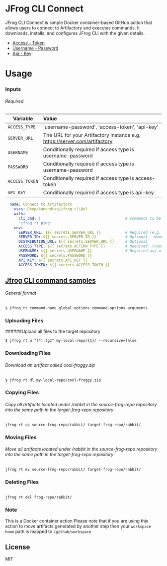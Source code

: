 # JFrog CLI Connect

JFrog CLI Connect is simple Docker container-based GitHub action that allows users to connect to Artifactory and executes commands.
It downloads, installs, and configures JFrog CLI with the given details.

  - [Access - Token](https://www.jfrog.com/confluence/display/JFROG/Access+Tokens)
  - [Username - Password](https://www.jfrog.com/confluence/display/JFROG/User+Profile/#UserProfile-password)
  - [Api - Key](https://www.jfrog.com/confluence/display/JFROG/User+Profile/#UserProfile-APIKey)
 
 

# Usage
### Inputs
###### Required 

| Variable   | Value      |
| ------------- |:-------------|
| `ACCESS_TYPE`       | 'username-password', 'access-token', 'api-key'|
| `SERVER_URL`        | The URL for your Artifactory instance e.g. https://server.com/artifactory     |
| `USERNAME`        | Conditionally required if access type is username-password    |
| `PASSWORD`        |  Conditionally required if access type is username-password |
| `ACCESS_TOKEN`        |  Conditionally required if access type is access-token   |
| `API_KEY`        | Conditionally required if access type is api-key   |
                                                       

  ```yaml
    name: Connect to Artifactory
      uses: Deepakanandrao/jfrog-cli@v1
      with:
        cli_cmd: |                                      # commands to be excuted
        'jfrog rt ping'
      env:  
        SERVER_URL: ${{ secrets.SERVER_URL }}           # Required (e.g. https://jfrogy.com/artifactory)
        SERVER_ID: ${{ secrets.SERVER_ID }}             # Optional - Name to be recognized server with
        DISTRIBUTION_URL: ${{ secrets.SERVER_URL }}     # Optional
        ACCESS_TYPE: ${{ secrets.ACTION_TYPE }}         # Required  (username-password, access-token, api-key)
        USERNAME: ${{ secrets.USERNAME }}               # Required any of one of the following
        PASSWORD: ${{ secrets.PASSWORD }}
        API_KEY: ${{ secrets.API_KEY }}
        ACCESS_TOKEN: ${{ secrets.ACCESS_TOKEN }} 
  ```

## [Jfrog CLI command samples](https://www.jfrog.com/confluence/display/CLI/CLI+for+JFrog+Artifactory)

###### General format
```
$ jfrog rt command-name global-options command-options arguments
```
### Uploading Files
######Upload all files to the target repository
```
$ jfrog rt u "(*).tgz" my-local-repo/{1}/ --recursive=false
```

### Downloading Files

###### Download an artifact called cool-froggy.zip
```
$ jfrog rt dl my-local-repo/cool-froggy.zip
```

### Copying Files
###### Copy all artifacts located under /rabbit in the source-frog-repo repository into the same path in the target-frog-repo repository
```
jfrog rt cp source-frog-repo/rabbit/ target-frog-repo/rabbit/
```

### Moving Files
###### Move all artifacts located under /rabbit in the source-frog-repo repository into the same path in the target-frog-repo repository
```
jfrog rt mv source-frog-repo/rabbit/ target-frog-repo/rabbit/
```
### Deleting Files
###### 
```
jfrog rt del frog-repo/rabbit/
```

### Note

This is a Docker container action
Please note that if you are using this action to move artifacts generated by another step then your `workspace home` path is mapped to
`/github/workspace`



License
----

MIT

